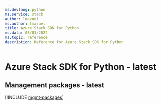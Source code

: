 ```yaml
---
ms.devlang: python
ms.service: stack
author: lmazuel
ms.author: lmazuel
title: Azure Stack SDK for Python
ms.data: 08/03/2022
ms.topic: reference
description: Reference for Azure Stack SDK for Python
---
```

# Azure Stack SDK for Python - latest

## Management packages - latest
[!INCLUDE [mgmt-packages](stack-mgmt-index.md)]